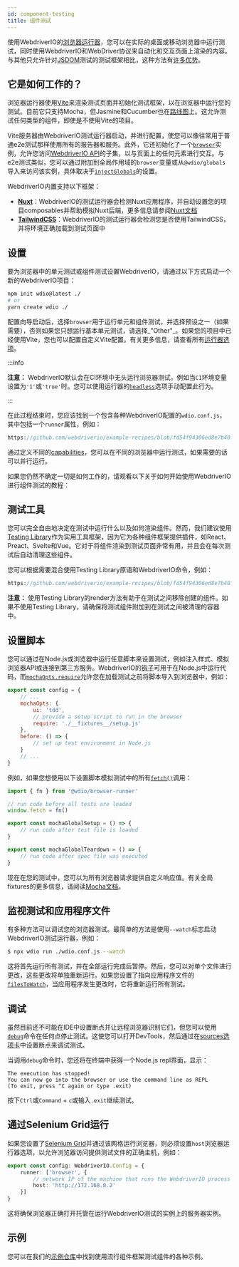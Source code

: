 ```yaml
---
id: component-testing
title: 组件测试
---
```


使用WebdriverIO的[浏览器运行器](/docs/runner#browser-runner)，您可以在实际的桌面或移动浏览器中运行测试，同时使用WebdriverIO和WebDriver协议来自动化和交互页面上渲染的内容。与其他只允许针对[JSDOM](https://www.npmjs.com/package/jsdom)测试的测试框架相比，这种方法有[许多优势](/docs/runner#browser-runner)。

## 它是如何工作的？

浏览器运行器使用[Vite](https://vitejs.dev/)来渲染测试页面并初始化测试框架，以在浏览器中运行您的测试。目前它只支持Mocha，但Jasmine和Cucumber也在[路线图](https://github.com/orgs/webdriverio/projects/1)上。这允许测试任何类型的组件，即使是不使用Vite的项目。

Vite服务器由WebdriverIO测试运行器启动，并进行配置，使您可以像往常用于普通e2e测试那样使用所有的报告器和服务。此外，它还初始化了一个[`browser`](/docs/api/browser)实例，允许您访问[WebdriverIO API](/docs/api)的子集，以与页面上的任何元素进行交互。与e2e测试类似，您可以通过附加到全局作用域的`browser`变量或从`@wdio/globals`导入来访问该实例，具体取决于[`injectGlobals`](/docs/api/globals)的设置。

WebdriverIO内置支持以下框架：

- [__Nuxt__](https://nuxt.com/)：WebdriverIO的测试运行器会检测Nuxt应用程序，并自动设置您的项目composables并帮助模拟Nuxt后端，更多信息请参阅[Nuxt文档](/docs/component-testing/vue#testing-vue-components-in-nuxt)
- [__TailwindCSS__](https://tailwindcss.com/)：WebdriverIO的测试运行器会检测您是否使用TailwindCSS，并将环境正确加载到测试页面中

## 设置

要为浏览器中的单元测试或组件测试设置WebdriverIO，请通过以下方式启动一个新的WebdriverIO项目：

```bash
npm init wdio@latest ./
# or
yarn create wdio ./
```

配置向导启动后，选择`browser`用于运行单元和组件测试，并选择预设之一（如果需要），否则如果您只想运行基本单元测试，请选择_"Other"_。如果您的项目中已经使用Vite，您也可以配置自定义Vite配置。有关更多信息，请查看所有[运行器选项](/docs/runner#runner-options)。

:::info

__注意：__ WebdriverIO默认会在CI环境中无头运行浏览器测试，例如当`CI`环境变量设置为`'1'`或`'true'`时。您可以使用运行器的[`headless`](/docs/runner#headless)选项手动配置此行为。

:::

在此过程结束时，您应该找到一个包含各种WebdriverIO配置的`wdio.conf.js`，其中包括一个`runner`属性，例如：

```ts reference useHTTPS runmeRepository="git@github.com:webdriverio/example-recipes.git" runmeFileToOpen="component-testing%2FREADME.md"
https://github.com/webdriverio/example-recipes/blob/fd54f94306ed8e7b40f967739164dfe4d6d76b41/wdio.comp.conf.js
```

通过定义不同的[capabilities](/docs/configuration#capabilities)，您可以在不同的浏览器中运行测试，如果需要的话可以并行运行。

如果您仍然不确定一切是如何工作的，请观看以下关于如何开始使用WebdriverIO进行组件测试的教程：

<LiteYouTubeEmbed
    id="5vp_3tGtnMc"
    title="Getting Started with Component Testing in WebdriverIO"
/>

## 测试工具

您可以完全自由地决定在测试中运行什么以及如何渲染组件。然而，我们建议使用[Testing Library](https://testing-library.com/)作为实用工具框架，因为它为各种组件框架提供插件，如React、Preact、Svelte和Vue。它对于将组件渲染到测试页面非常有用，并且会在每次测试后自动清理这些组件。

您可以根据需要混合使用Testing Library原语和WebdriverIO命令，例如：

```js reference useHTTPS
https://github.com/webdriverio/example-recipes/blob/fd54f94306ed8e7b40f967739164dfe4d6d76b41/component-testing/svelte-example.js
```

__注意：__ 使用Testing Library的render方法有助于在测试之间移除创建的组件。如果不使用Testing Library，请确保将测试组件附加到在测试之间被清理的容器中。

## 设置脚本

您可以通过在Node.js或浏览器中运行任意脚本来设置测试，例如注入样式、模拟浏览器API或连接到第三方服务。WebdriverIO的[钩子](/docs/configuration#hooks)可用于在Node.js中运行代码，而[`mochaOpts.require`](/docs/frameworks#require)允许您在加载测试之前将脚本导入到浏览器中，例如：

```js wdio.conf.js
export const config = {
    // ...
    mochaOpts: {
        ui: 'tdd',
        // provide a setup script to run in the browser
        require: './__fixtures__/setup.js'
    },
    before: () => {
        // set up test environment in Node.js
    }
    // ...
}
```

例如，如果您想使用以下设置脚本模拟测试中的所有[`fetch()`](https://developer.mozilla.org/en-US/docs/Web/API/fetch)调用：

```js ./fixtures/setup.js
import { fn } from '@wdio/browser-runner'

// run code before all tests are loaded
window.fetch = fn()

export const mochaGlobalSetup = () => {
    // run code after test file is loaded
}

export const mochaGlobalTeardown = () => {
    // run code after spec file was executed
}

```

现在在您的测试中，您可以为所有浏览器请求提供自定义响应值。有关全局fixtures的更多信息，请阅读[Mocha文档](https://mochajs.org/#global-fixtures)。

## 监视测试和应用程序文件

有多种方法可以调试您的浏览器测试。最简单的方法是使用`--watch`标志启动WebdriverIO测试运行器，例如：

```sh
$ npx wdio run ./wdio.conf.js --watch
```

这将首先运行所有测试，并在全部运行完成后暂停。然后，您可以对单个文件进行更改，这些更改将单独重新运行。如果您设置了指向应用程序文件的[`filesToWatch`](/docs/configuration#filestowatch)，当应用程序发生更改时，它将重新运行所有测试。

## 调试

虽然目前还不可能在IDE中设置断点并让远程浏览器识别它们，但您可以使用[`debug`](/docs/api/browser/debug)命令在任何点停止测试。这使您可以打开DevTools，然后通过在[sources选项卡](https://buddy.works/tutorials/debugging-javascript-efficiently-with-chrome-devtools)中设置断点来调试测试。

当调用`debug`命令时，您还将在终端中获得一个Node.js repl界面，显示：

```
The execution has stopped!
You can now go into the browser or use the command line as REPL
(To exit, press ^C again or type .exit)
```

按下`Ctrl`或`Command` + `c`或输入`.exit`继续测试。

## 通过Selenium Grid运行

如果您设置了[Selenium Grid](https://www.selenium.dev/documentation/grid/)并通过该网格运行浏览器，则必须设置`host`浏览器运行器选项，以允许浏览器访问提供测试文件的正确主机，例如：

```ts title=wdio.conf.ts
export const config: WebdriverIO.Config = {
    runner: ['browser', {
        // network IP of the machine that runs the WebdriverIO process
        host: 'http://172.168.0.2'
    }]
}
```

这将确保浏览器正确打开托管在运行WebdriverIO测试的实例上的服务器实例。

## 示例

您可以在我们的[示例仓库](https://github.com/webdriverio/component-testing-examples)中找到使用流行组件框架测试组件的各种示例。